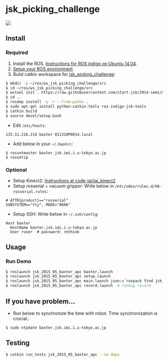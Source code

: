 jsk_picking_challenge
=====================

[![](https://travis-ci.org/start-jsk/jsk_picking_challenge.svg)](https://travis-ci.org/start-jsk/jsk_picking_challenge)


Install
-------


### Required

1. Install the ROS. [Instructions for ROS indigo on Ubuntu 14.04](http://wiki.ros.org/indigo/Installation/Ubuntu).
2. [Setup your ROS environment](http://wiki.ros.org/ROS/Tutorials/InstallingandConfiguringROSEnvironment).
3. Build catkin workspace for [jsk_picking_challenge](https://github.com/wkentaro/2014-semi):

```sh
$ mkdir -p ~/ros/ws_jsk_picking_challenge/src
$ cd ~/ros/ws_jsk_picking_challenge/src
$ wstool init . https://raw.githubusercontent.com/start-jsk/2014-semi/master/jsk_picking_challenge.rosinstall
$ cd ..
$ rosdep install -y -r --from-paths .
$ sudo apt-get install python-catkin-tools ros-indigo-jsk-tools
$ catkin build
$ source devel/setup.bash
```

* Edit `/etc/hosts`:

```
133.11.216.214 baxter 011310P0014.local
```

* Add below in your `~/.bashrc`:
```
$ rossetmaster baxter.jsk.imi.i.u-tokyo.ac.jp
$ rossetip
```


### Optional

* Setup Kinect2: [Instructions at code-iai/iai_kinect2](https://github.com/code-iai/iai_kinect2#install)
* Setup rosserial + vacuum gripper: Write below in `/etc/udev/rules.d/90-rosserial.rules`:

```
# ATTR{product}=="rosserial"
SUBSYSTEM=="tty", MODE="0666"
```

* Setup SSH: Write below in `~/.ssh/config`:

```
Host baxter
  HostName baxter.jsk.imi.i.u-tokyo.ac.jp
  User ruser  # password: rethink
```


Usage
-----

### Run Demo

```sh
$ roslaunch jsk_2015_05_baxter_apc baxter.launch
$ roslaunch jsk_2015_05_baxter_apc setup.launch
$ roslaunch jsk_2015_05_baxter_apc main.launch json:=`rospack find jsk_2015_05_baxter_apc`/data/apc-a.json
$ roslaunch jsk_2015_05_baxter_apc record.launch  # rosbag record
```


If you have problem...
----------------------

* Run below to synchronize the time with robot. Time synchronization is crucial.:

```
$ sudo ntpdate baxter.jsk.imi.i.u-tokyo.ac.jp
```


Testing
-------

```sh
$ catkin run_tests jsk_2015_05_baxter_apc --no-deps
```

